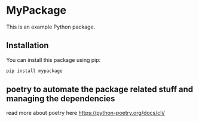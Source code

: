 # MyPackage

This is an example Python package.

## Installation

You can install this package using pip:

```bash
pip install mypackage
```


## poetry to automate the package related stuff and managing the dependencies 
read more about poetry here https://python-poetry.org/docs/cli/
